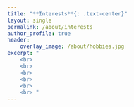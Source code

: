 ```yaml
---
title: "**Interests**{: .text-center}"
layout: single
permalink: /about/interests
author_profile: true
header:
    overlay_image: /about/hobbies.jpg
excerpt: "
    <br>
    <br>
    <br>
    <br>
    <br>
    <br> "
---
```


